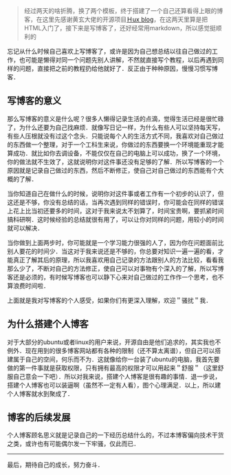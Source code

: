 

> 经过两天的啥折腾，换了两个模板，终于搭建了一个自己还算看得上眼的博客，在这里先感谢黄玄大佬的开源项目[Ｈux blog](https://github.com/Huxpro/huxpro.github.io/blob/master/README.zh.md)，在这两天里算是把HTML入门了，接下来是写博客了，还好经常用markdown，所以感觉挺顺利的 <br>

忘记从什么时候自己喜欢上写博客了，或许是因为自己想总结以往自己做过的工作，也可能是懒得对同一个问题先别人讲解，不然就直接写个教程，以后再遇到同样的问题，直接把之前的教程扔给他就好了．反正由于种种原因，慢慢习惯写博客．

## 写博客的意义

那么写博客的意义是什么呢？很多人懒得记录生活的点滴，觉得生活已经是很忙碌了，为什么还要为自己找麻烦．就像写日记一样，为什么有些人可以坚持每天写，有些人压根就没有过这个念头．只能说每个人的生活方式不同，我喜欢对自己做过的东西做一个整理，对于一个工科生来说，你做过的东西要换一个环境能重现才能算成功．就比如你去调设备，不能仅仅在自己的电脑上可以成功，换了一个环境，你的做法就不生效了，这就说明你对这件事还没有足够的了解．所以写博客的一个原因就是记录自己做过的东西，然后不断修正，使自己对自己做过的东西能有个大概的了解．

当你知道自己在做什么的时候，说明你对这件事或者工作有一个初步的认识了，但这还是不够，你没有总结的话，当再次遇到同样的错误时，你可能会在同样的错误上花上比当初还要多的时间，这对于我来说太不划算了，时间宝贵啊，要抓紧时间搞科研啊．这时候经验的总结就很有用了，可以让你对同样的问题，用较小的时间就可以解决．

当你做到上面两步时，你可能就是一个学习能力很强的人了，因为你在问题面前比别人要花的时间少．当这对于我来说还是不够的，你总要对知识一遍一遍的看，才能真正了解其后的原理，所以我喜欢用自己记录的方法跟别人的方法比较，看看我那么少了，不断对自己的方法修正，使自己可以对事物有个深入的了解，所以写博客还是必须的，有时候写博客也可以静下心来对自己做过的工作作一个思考，也不算浪费时间啦．

上面就是我对写博客的个人感受，如果你们有更深入理解，欢迎＂骚扰＂我．


## 为什么搭建个人博客

对于大部分的ubuntu或者linux的用户来说，开源自由是他们追求的，其实我也不例外．现在用到的很多博客网站都有各种的限制（还不算太离谱），但自己可以搭建属于自己的空间，何乐而不为．这就像给你一台装了ubuntu的电脑，我首先要做的第一件事就是获取权限，只有拥有最高的权限才可以用起来＂舒服＂（这里舒服自己意会一下吧）．所以对我来说，搭建个人博客是很有趣的事情．退一步说，搭建个人博客也可以装逼啊（虽然不一定有人看），图个心理满足．以上，所以建个人博客就水到聚成了．


## 博客的后续发展

个人博客顾名思义就是记录自己的一下经历总结什么的，不过本博客偏向技术干货之类，或许也有可能偶尔发一下牢骚，仅此而已．

---


最后，期待自己的成长，努力奋斗．
